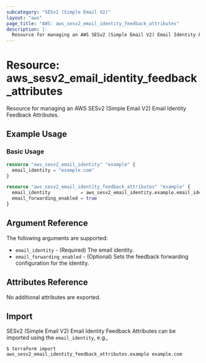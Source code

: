 ```yaml
---
subcategory: "SESv2 (Simple Email V2)"
layout: "aws"
page_title: "AWS: aws_sesv2_email_identity_feedback_attributes"
description: |-
  Resource for managing an AWS SESv2 (Simple Email V2) Email Identity Feedback Attributes.
---
```


# Resource: aws_sesv2_email_identity_feedback_attributes

Resource for managing an AWS SESv2 (Simple Email V2) Email Identity Feedback Attributes.

## Example Usage

### Basic Usage

```terraform
resource "aws_sesv2_email_identity" "example" {
  email_identity = "example.com"
}

resource "aws_sesv2_email_identity_feedback_attributes" "example" {
  email_identity           = aws_sesv2_email_identity.example.email_identity
  email_forwarding_enabled = true
}
```

## Argument Reference

The following arguments are supported:

* `email_identity` - (Required) The email identity.
* `email_forwarding_enabled` - (Optional) Sets the feedback forwarding configuration for the identity.

## Attributes Reference

No additional attributes are exported.

## Import

SESv2 (Simple Email V2) Email Identity Feedback Attributes can be imported using the `email_identity`, e.g.,

```
$ terraform import aws_sesv2_email_identity_feedback_attributes.example example.com
```
